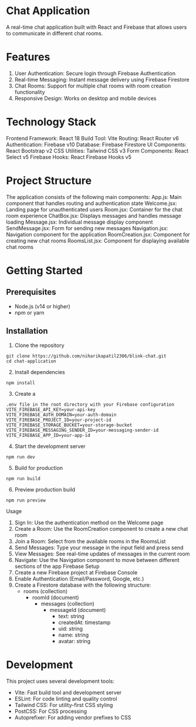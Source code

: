 # Chat Application
 A real-time chat application built with React and Firebase that allows users to communicate in different chat rooms.
# Features
1. User Authentication: Secure login through Firebase Authentication
2. Real-time Messaging: Instant message delivery using Firebase Firestore
3. Chat Rooms: Support for multiple chat rooms with room creation functionality
4. Responsive Design: Works on desktop and mobile devices

# Technology Stack
 Frontend Framework: React 18
 Build Tool: Vite
 Routing: React Router v6
 Authentication: Firebase v10
 Database: Firebase Firestore
 UI Components: React Bootstrap v2
 CSS Utilities: Tailwind CSS v3
 Form Components: React Select v5
 Firebase Hooks: React Firebase Hooks v5

# Project Structure
 The application consists of the following main components:
 App.js: Main component that handles routing and authentication state
 Welcome.jsx: Landing page for unauthenticated users
 Room.jsx: Container for the chat room experience
 ChatBox.jsx: Displays messages and handles message loading
 Message.jsx: Individual message display component
 SendMessage.jsx: Form for sending new messages
 Navigation.jsx: Navigation component for the application
 RoomCreation.jsx: Component for creating new chat rooms
 RoomsList.jsx: Component for displaying available chat rooms

# Getting Started
 ## Prerequisites
 - Node.js (v14 or higher)
 - npm or yarn
 ## Installation
 1. Clone the repository
 ```
 git clone https://github.com/niharikapatil2306/blink-chat.git
 cd chat-application
 ```

 2. Install dependencies
 ```
 npm install
 ```

 3. Create a 
 ```
.env file in the root directory with your Firebase configuration
 VITE_FIREBASE_API_KEY=your-api-key
 VITE_FIREBASE_AUTH_DOMAIN=your-auth-domain
 VITE_FIREBASE_PROJECT_ID=your-project-id
 VITE_FIREBASE_STORAGE_BUCKET=your-storage-bucket
 VITE_FIREBASE_MESSAGING_SENDER_ID=your-messaging-sender-id
 VITE_FIREBASE_APP_ID=your-app-id
```

 4. Start the development server
 ```
 npm run dev
 ```

 5. Build for production
 ```
 npm run build
 ```
 6. Preview production build
 ```
 npm run preview
 ```
Usage
 1. Sign In: Use the authentication method on the Welcome page
 2. Create a Room: Use the RoomCreation component to create a new chat room
 3. Join a Room: Select from the available rooms in the RoomsList
 4. Send Messages: Type your message in the input field and press send
 5. View Messages: See real-time updates of messages in the current room
 6. Navigate: Use the Navigation component to move between different sections of the app
 Firebase Setup
 1. Create a new Firebase project at 
Firebase Console
 2. Enable Authentication (Email/Password, Google, etc.)
 3. Create a Firestore database with the following structure:
    - rooms (collection)
        - roomId (document)
            - messages (collection)
                - messageId (document)
                    - text: string
                    - createdAt: timestamp
                    - uid: string
                    - name: string
                    - avatar: string
# Development
 This project uses several development tools:
 - Vite: Fast build tool and development server
 - ESLint: For code linting and quality control
 - Tailwind CSS: For utility-first CSS styling
 - PostCSS: For CSS processing
 - Autoprefixer: For adding vendor prefixes to CSS